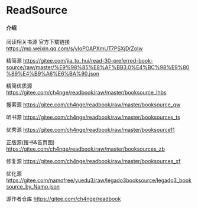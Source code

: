 # ReadSource

#### 介绍
阅读相关书源
官方下载链接
https://mp.weixin.qq.com/s/yIoPOAPXmUT7PSXjDrZoIw

精简源
https://gitee.com/jia_to_hui/read-30-preferred-book-source/raw/master/%E9%98%85%E8%AF%BB3.0%E4%BC%98%E9%80%89%E4%B9%A6%E6%BA%90.json

精简优质源
https://gitee.com/ch4nge/readbook/raw/master/booksource_lhbs

搜索源
https://gitee.com/ch4nge/readbook/raw/master/booksource_qw

听书源
https://gitee.com/ch4nge/readbook/raw/master/booksources_ts

优秀源
https://gitee.com/ch4nge/readbook/raw/master/booksource11

正版源(搜书&首页图)
https://gitee.com/ch4nge/readbook/raw/master/booksources_zb

修复源
https://gitee.com/ch4nge/readbook/raw/master/booksources_xf

优化源
https://gitee.com/namofree/yuedu3/raw/legado3booksource/legado3_booksource_by_Namo.json

源作者仓库
https://gitee.com/ch4nge/readbook